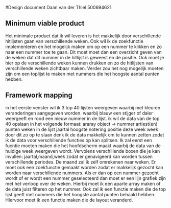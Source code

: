 #Design document
Daan van der Thiel
500694621
## Minimum viable product
Het minimale product dat ik wil leveren is het makkelijk door verschillende hitlijsten gaan van verschillende weken.
Ook wil ik de zoekfunctie implementeren en het mogelijk maken om op een nummer te klikken en zo naar een nummer toe te gaan. 
Dit moet moet dan een overzicht geven van de weken dat dit nummer in de hitlijst is geweest en de positie.
Ook moet je hier op de verschillende weken kunnen drukken en zo de hitlijsten van verschillende weken zichtbaar maken.
Verder zou het nog mogelijk moeten zijn om een toplijst te maken met nummers die het hoogste aantal punten hebben.

## Framework mapping
in het eerste venster wil ik 3 top 40 lijsten weergeven waarbij met kleuren veranderingen aangegeven worden. waarbij blauw een stijger of daler weergeeft en rood een nieuw nummer in de lijst. ik wil de data van de top 40 opslaan in het volgende formaat:
araray
object ->
nummer
artiest(en)
punten
weken in de lijst
jaartal
hoogste notering
positie deze week
week
door dit zo op te slaan denk ik de data makkelijk om te kunnen zetten zodat ik de data voor verschillende functies op kan splitsen.
Ik zal eerst een fucntie moeten maken die het hoofdscherm maakt waarbij de data van de huidige week weergeven wordt. Vervolens verschillende boxen die je kan invullen: jaartal,maand,week zodat er genavigeerd kan worden tussen verschillende periodes. De maand zal ik zelf omrekenen naar weken.
Er moet ook een zoekfunctie gemaakt worden zodat er makkelijk gezocht kan worden naar verschillende nummers. Als er dan op een nummer gezocht wordt of er wordt een nummer geselecteerd dan moet er een lijn grafiek zijn met het verloop over de weken. Hierbij moet ik een aparte array maken of de data juist filteren op het nummer. 
Ook zal ik een functie maken die de top lijst geeft met nummers die het hoogste aantal punten behaald hebben. Hiervoor moet ik een functie maken die de layout veranderd. 
